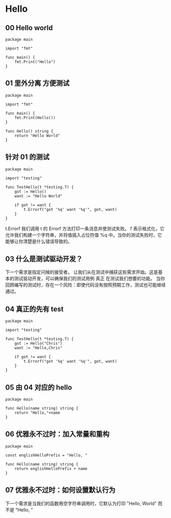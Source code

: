 # Hello

## 00 Hello world

```
package main

import "fmt"

func main() {
	fmt.Print("Hello")
}

```

## 01 里外分离 方便测试

```
package main

import "fmt"

func main() {
	fmt.Print(Hello())
}

func Hello() string {
	return "Hello World"
}

```
## 针对 01 的测试

```
package main

import "testing"

func TestHello(t *testing.T) {
	got := Hello()
	want := "Hello World"

	if got != want {
		t.Errorf("got '%q' want '%q'", got, want)
	}
}

```

t.Errorf
我们调用 t 的 Errorf 方法打印一条消息并使测试失败。
f 表示格式化，它允许我们构建一个字符串，并将值插入占位符值 %q 中。当你的测试失败时，它能够让你清楚是什么错误导致的。

## 03 什么是测试驱动开发？

下一个需求是指定问候的接受者。
让我们从在测试中捕获这些需求开始。这是基本的测试驱动开发，可以确保我们的测试用例 真正 在测试我们想要的功能。
当你回顾编写的测试时，存在一个风险：即使代码没有按照预期工作，测试也可能继续通过。

## 04 真正的先有 test

```
package main

import "testing"

func TestHello(t *testing.T) {
	got := Hello("Chris")
	want := "Hello,Chris"

	if got != want {
		t.Errorf("got '%q' want '%q'", got, want)
	}
}
```

## 05 由 04 对应的 hello

```
package main

func Hello(name string) string {
	return "Hello,"+name
}
```

## 06 优雅永不过时：加入常量和重构

```
package main

const englishHelloPrefix = "Hello, "

func Hello(name string) string {
	return englishHelloPrefix + name
}

```
## 07 优雅永不过时：如何设置默认行为

下一个需求是当我们的函数用空字符串调用时，它默认为打印 "Hello, World" 而不是 "Hello, "

